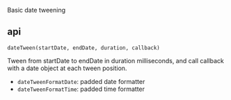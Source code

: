 Basic date tweening

## api

`dateTween(startDate, endDate, duration, callback)`

Tween from startDate to endDate in duration milliseconds, and call callback
with a date object at each tween position.

* `dateTweenFormatDate`: padded date formatter
* `dateTweenFormatTime`: padded time formatter
